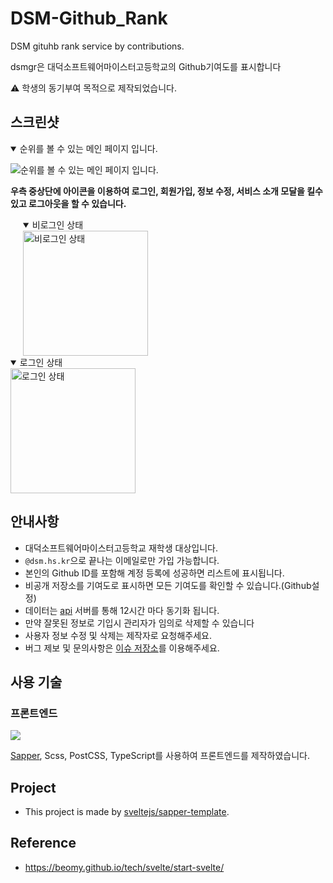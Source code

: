 # DSM-Github_Rank

DSM gituhb rank service by contributions.

dsmgr은 대덕소프트웨어마이스터고등학교의 Github기여도를 표시합니다

⚠️ 학생의 동기부여 목적으로 제작되었습니다.

## 스크린샷

<details open>
    <summary>순위를 볼 수 있는 메인 페이지 입니다.</summary>
  
![순위를 볼 수 있는 메인 페이지 입니다.](https://user-images.githubusercontent.com/48552260/116664414-66a1b780-a9d3-11eb-8392-dceb96f435ce.png)
</details>

<b>우측 중상단에 아이콘을 이용하여 로그인, 회원가입, 정보 수정, 서비스 소개 모달을 킬수 있고 로그아웃을 할 수 있습니다.</b>

  <details open style="margin-left: 20px;">
      <summary>비로그인 상태</summary>
      <img width="200px" alt="비로그인 상태" src="https://user-images.githubusercontent.com/48552260/116672257-eed88a80-a9dc-11eb-90fe-f6a0582afd89.png" />
  </details>
  <details open>
      <summary>로그인 상태</summary>
      <img width="200px" alt="로그인 상태" src="https://user-images.githubusercontent.com/48552260/116672205-dff1d800-a9dc-11eb-9424-affc0d7a0e59.png" />
  </details>



## 안내사항

- 대덕소프트웨어마이스터고등학교 재학생 대상입니다.
- `@dsm.hs.kr`으로 끝나는 이메일로만 가입 가능합니다.
- 본인의 Github ID를 포함해 계정 등록에 성공하면 리스트에 표시됩니다.
- 비공개 저장소를 기여도로 표시하면 모든 기여도를 확인할 수 있습니다.(Github설정)
- 데이터는 [api](https://github.com/la-crima/git-rank-api) 서버를 통해 12시간 마다 동기화 됩니다.
- 만약 잘못된 정보로 기입시 관리자가 임의로 삭제할 수 있습니다
- 사용자 정보 수정 및 삭제는 제작자로 요청해주세요.
- 버그 제보 및 문의사항은 [이슈 저장소](https://github.com/DSMGR/suggestion)를 이용해주세요.

## 사용 기술

### 프론트엔드

![](./docs/images/technology.svg)

[Sapper](https://github.com/sveltejs/sapper/blob/master/README.md), Scss, PostCSS, TypeScript를 사용하여 프론트엔드를 제작하였습니다.

## Project

- This project is made by [sveltejs/sapper-template](https://github.com/sveltejs/sapper-template).

## Reference

- https://beomy.github.io/tech/svelte/start-svelte/
